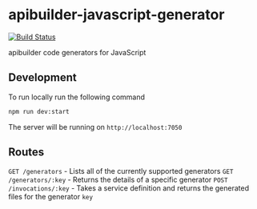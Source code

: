 # apibuilder-javascript-generator

[![Build Status](https://travis-ci.com/apicollective/apibuilder-js-generator.svg?branch=main)](https://travis-ci.com/apicollective/apibuilder-js-generator)

apibuilder code generators for JavaScript

## Development

To run locally run the following command

```bash
npm run dev:start
```

The server will be running on `http://localhost:7050`

## Routes

`GET /generators` - Lists all of the currently supported generators
`GET /generators/:key` - Returns the details of a specific generator
`POST /invocations/:key` - Takes a service definition and returns the generated files for the generator `key`
